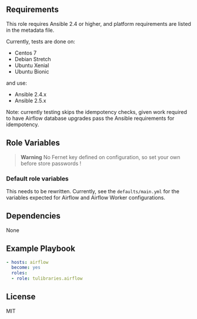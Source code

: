 ## Requirements

This role requires Ansible 2.4 or higher, and platform requirements are listed in the metadata file.

Currently, tests are done on:
- Centos 7
- Debian Stretch
- Ubuntu Xenial
- Ubuntu Bionic

and use:
- Ansible 2.4.x
- Ansible 2.5.x

Note: currently testing skips the idempotency checks, given work required to have Airflow database upgrades pass the Ansible requirements for idempotency.

## Role Variables

> **Warning**
> No Fernet key defined on configuration, so set your own before store passwords !

### Default role variables

This needs to be rewritten. Currently, see the `defaults/main.yml` for the variables expected for Airflow and Airflow Worker configurations.

## Dependencies

None

## Example Playbook

``` yaml
- hosts: airflow
  become: yes
  roles:
  - role: tulibraries.airflow
```

## License

MIT
